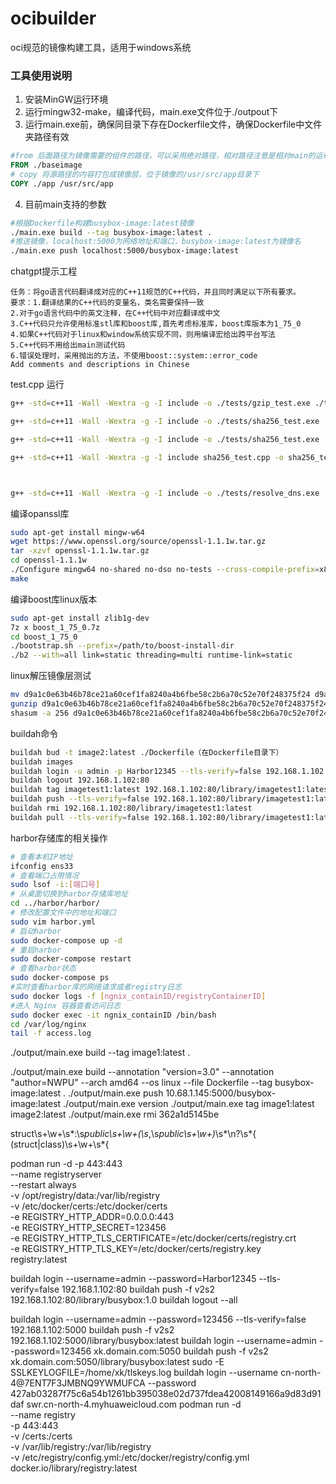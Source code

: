 # ocibuilder

oci规范的镜像构建工具，适用于windows系统

### 工具使用说明

1. 安装MinGW运行环境
2. 运行mingw32-make，编译代码，main.exe文件位于./outpout下
3. 运行main.exe前，确保同目录下存在Dockerfile文件，确保Dockerfile中文件夹路径有效

```dockerfile
#from 后面路径为镜像需要的组件的路径，可以采用绝对路径，相对路径注意是相对main的运行路径，目录下的内容在镜像的根目录下
FROM ./baseimage
# copy 将源路径的内容打包成镜像层，位于镜像的/usr/src/app目录下
COPY ./app /usr/src/app
```

4. 目前main支持的参数

```bash
#根据Dockerfile构建busybox-image:latest镜像
./main.exe build --tag busybox-image:latest .
#推送镜像，localhost:5000为网络地址和端口，busybox-image:latest为镜像名
./main.exe push localhost:5000/busybox-image:latest
```

chatgpt提示工程

```
任务：将go语言代码翻译成对应的C++11规范的C++代码，并且同时满足以下所有要求。
要求：1.翻译结果的C++代码的变量名，类名需要保持一致
2.对于go语言代码中的英文注释，在C++代码中对应翻译成中文
3.C++代码只允许使用标准stl库和boost库,首先考虑标准库，boost库版本为1_75_0
4.如果C++代码对于linux和window系统实现不同，则用编译宏给出跨平台写法
5.C++代码不用给出main测试代码
6.错误处理时，采用抛出的方法，不使用boost::system::error_code
Add comments and descriptions in Chinese
```

test.cpp 运行

```bash
g++ -std=c++11 -Wall -Wextra -g -I include -o ./tests/gzip_test.exe ./tests/gzip_test.cpp -L lib\boost-MinGW -L lib\zlib-MinGW -lboost_filesystem-mgw12-mt-x64-1_75 -lboost_iostreams-mgw12-mt-x64-1_75 -lz

g++ -std=c++11 -Wall -Wextra -g -I include -o ./tests/sha256_test.exe ./tests/sha256_test.cpp -L lib\boost-MinGW -L lib\openssl -lboost_filesystem-mgw12-mt-x64-1_75 -lboost_iostreams-mgw12-mt-x64-1_75 -lboost_system-mgw12-mt-x64-1_75 -lboost_thread-mgw12-mt-x64-1_75 -lws2_32 -lboost_json-mgw12-mt-x64-1_75 -lssl -lcrypto

g++ -std=c++11 -Wall -Wextra -g -I include -o ./tests/sha256_test.exe ./tests/sha256_test.cpp -L lib\boost-MinGW -L lib\openssl -L lib\libarchive -lboost_filesystem-mgw12-mt-x64-1_75 -lssl -lcrypto -larchive -lbcrypt

g++ -std=c++11 -Wall -Wextra -g -I include sha256_test.cpp -o sha256_test  -L lib -lssl -lcrypto



g++ -std=c++11 -Wall -Wextra -g -I include -o ./tests/resolve_dns.exe ./tests/resolve_dns.cpp -L lib/windows/boost -L lib/windows/openssl  -lboost_filesystem-mgw12-mt-x64-1_75 -lboost_iostreams-mgw12-mt-x64-1_75 -lboost_system-mgw12-mt-x64-1_75 -lboost_thread-mgw12-mt-x64-1_75 -lws2_32 -lboost_json-mgw12-mt-x64-1_75 -lssl -lcrypto
```

编译opanssl库

```bash
sudo apt-get install mingw-w64
wget https://www.openssl.org/source/openssl-1.1.1w.tar.gz
tar -xzvf openssl-1.1.1w.tar.gz
cd openssl-1.1.1w
./Configure mingw64 no-shared no-dso no-tests --cross-compile-prefix=x86_64-w64-mingw32-
make
```

编译boost库linux版本

```bash
sudo apt-get install zlib1g-dev
7z x boost_1_75_0.7z
cd boost_1_75_0
./bootstrap.sh --prefix=/path/to/boost-install-dir
./b2 --with=all link=static threading=multi runtime-link=static
```

linux解压镜像层测试

```bash
mv d9a1c0e63b46b78ce21a60cef1fa8240a4b6fbe58c2b6a70c52e70f248375f24 d9a1c0e63b46b78ce21a60cef1fa8240a4b6fbe58c2b6a70c52e70f248375f24.tar.gz
gunzip d9a1c0e63b46b78ce21a60cef1fa8240a4b6fbe58c2b6a70c52e70f248375f24.tar.gz
shasum -a 256 d9a1c0e63b46b78ce21a60cef1fa8240a4b6fbe58c2b6a70c52e70f248375f24.tar
```

buildah命令

```bash
buildah bud -t image2:latest ./Dockerfile（在Dockerfile目录下）
buildah images
buildah login -u admin -p Harbor12345 --tls-verify=false 192.168.1.102:80
buildah logout 192.168.1.102:80
buildah tag imagetest1:latest 192.168.1.102:80/library/imagetest1:latest
buildah push --tls-verify=false 192.168.1.102:80/library/imagetest1:latest
buildah rmi 192.168.1.102:80/library/imagetest1:latest
buildah pull --tls-verify=false 192.168.1.102:80/library/imagetest1:latest
```

harbor存储库的相关操作

```bash
# 查看本机IP地址
ifconfig ens33
# 查看端口占用情况
sudo lsof -i:[端口号]
# 从桌面切换到harbor存储库地址
cd ../harbor/harbor/
# 修改配置文件中的地址和端口
sudo vim harbor.yml
# 启动harbor
sudo docker-compose up -d
# 重启harbor
sudo docker-compose restart
# 查看harbor状态
sudo docker-compose ps
#实时查看harbor库的网络请求或者registry日志
sudo docker logs -f [ngnix_containID/registryContainerID]
#进入 Nginx 容器查看访问日志
sudo docker exec -it ngnix_containID /bin/bash
cd /var/log/nginx
tail -f access.log

```

./output/main.exe build --tag image1:latest .

./output/main.exe build --annotation "version=3.0" --annotation "author=NWPU" --arch amd64 --os linux --file Dockerfile --tag busybox-image:latest .
./output/main.exe push 10.68.1.145:5000/busybox-image:latest
./output/main.exe version
./output/main.exe tag image1:latest image2:latest
./output/main.exe rmi 362a1d5145be

struct\s+\w+\s*:\s*public\s+\w+(\s*,\s*public\s+\w+)*\s*\n?\s*\{
(struct|class)\s+\w+\s*\{

  podman run -d -p 443:443 \
  --name registryserver \
  --restart always \
  -v /opt/registry/data:/var/lib/registry \
  -v /etc/docker/certs:/etc/docker/certs \
  -e REGISTRY_HTTP_ADDR=0.0.0.0:443 \
  -e REGISTRY_HTTP_SECRET=123456 \
  -e REGISTRY_HTTP_TLS_CERTIFICATE=/etc/docker/certs/registry.crt \
  -e REGISTRY_HTTP_TLS_KEY=/etc/docker/certs/registry.key \
  registry:latest

buildah login --username=admin --password=Harbor12345 --tls-verify=false 192.168.1.102:80
buildah push -f v2s2 192.168.1.102:80/library/busybox:1.0
buildah logout --all

buildah login --username=admin --password=123456 --tls-verify=false 192.168.1.102:5000
buildah push -f v2s2 192.168.1.102:5000/library/busybox:latest
buildah login --username=admin --password=123456 xk.domain.com:5050
buildah push -f v2s2 xk.domain.com:5050/library/busybox:latest
sudo -E SSLKEYLOGFILE=/home/xk/tlskeys.log buildah login --username cn-north-4@7ENT7F3JMBNQ9YWMUFCA --password 427ab03287f75c6a54b1261bb395038e02d737fdea42008149166a9d83d91daf swr.cn-north-4.myhuaweicloud.com
podman run -d \
  --name registry \
  -p 443:443 \
  -v /certs:/certs \
  -v /var/lib/registry:/var/lib/registry \
  -v /etc/registry/config.yml:/etc/docker/registry/config.yml \
  docker.io/library/registry:latest